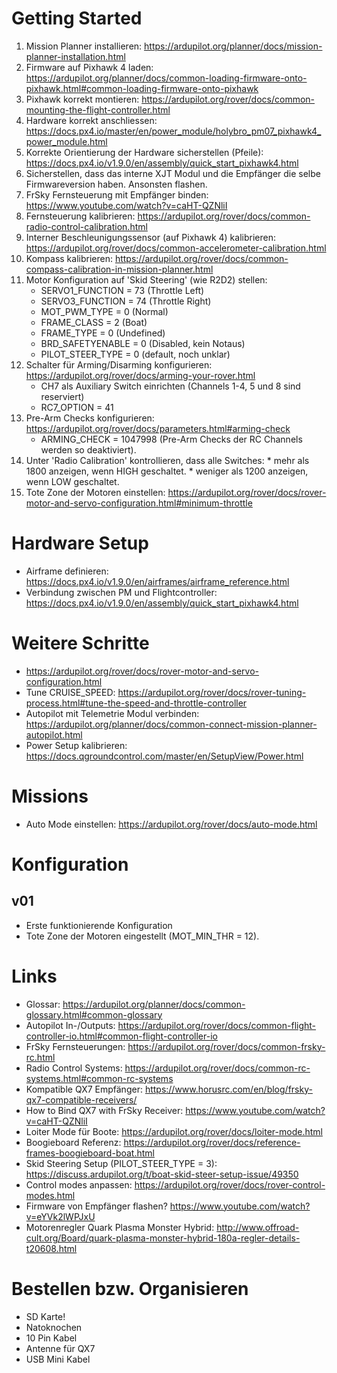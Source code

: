 # Getting Started

1. Mission Planner installieren: https://ardupilot.org/planner/docs/mission-planner-installation.html
2. Firmware auf Pixhawk 4 laden: https://ardupilot.org/planner/docs/common-loading-firmware-onto-pixhawk.html#common-loading-firmware-onto-pixhawk
3. Pixhawk korrekt montieren: https://ardupilot.org/rover/docs/common-mounting-the-flight-controller.html
4. Hardware korrekt anschliessen: https://docs.px4.io/master/en/power_module/holybro_pm07_pixhawk4_power_module.html
5. Korrekte Orientierung der Hardware sicherstellen (Pfeile): https://docs.px4.io/v1.9.0/en/assembly/quick_start_pixhawk4.html
6. Sicherstellen, dass das interne XJT Modul und die Empfänger die selbe Firmwareversion haben. Ansonsten flashen.
7. FrSky Fernsteuerung mit Empfänger binden: https://www.youtube.com/watch?v=caHT-QZNliI
8. Fernsteuerung kalibrieren: https://ardupilot.org/rover/docs/common-radio-control-calibration.html
9. Interner Beschleunigungssensor (auf Pixhawk 4) kalibrieren: https://ardupilot.org/rover/docs/common-accelerometer-calibration.html
10. Kompass kalibrieren: https://ardupilot.org/rover/docs/common-compass-calibration-in-mission-planner.html
11. Motor Konfiguration auf 'Skid Steering' (wie R2D2) stellen:
    * SERVO1_FUNCTION = 73 (Throttle Left)
    * SERVO3_FUNCTION = 74 (Throttle Right)
	* MOT_PWM_TYPE = 0 (Normal)
	* FRAME_CLASS = 2 (Boat)
	* FRAME_TYPE = 0 (Undefined)
	* BRD_SAFETYENABLE = 0 (Disabled, kein Notaus)
	* PILOT_STEER_TYPE = 0 (default, noch unklar)
12. Schalter für Arming/Disarming konfigurieren: https://ardupilot.org/rover/docs/arming-your-rover.html
	* CH7 als Auxiliary Switch einrichten (Channels 1-4, 5 und 8 sind reserviert)
	* RC7_OPTION = 41
13. Pre-Arm Checks konfigurieren: https://ardupilot.org/rover/docs/parameters.html#arming-check
	* ARMING_CHECK = 1047998 (Pre-Arm Checks der RC Channels werden so deaktiviert).
14. Unter 'Radio Calibration' kontrollieren, dass alle Switches:
		* mehr als 1800 anzeigen, wenn HIGH geschaltet.
		* weniger als 1200 anzeigen, wenn LOW geschaltet.
15. Tote Zone der Motoren einstellen: https://ardupilot.org/rover/docs/rover-motor-and-servo-configuration.html#minimum-throttle
	
# Hardware Setup
* Airframe definieren: https://docs.px4.io/v1.9.0/en/airframes/airframe_reference.html
* Verbindung zwischen PM und Flightcontroller: https://docs.px4.io/v1.9.0/en/assembly/quick_start_pixhawk4.html

# Weitere Schritte
* https://ardupilot.org/rover/docs/rover-motor-and-servo-configuration.html
* Tune CRUISE_SPEED: https://ardupilot.org/rover/docs/rover-tuning-process.html#tune-the-speed-and-throttle-controller
* Autopilot mit Telemetrie Modul verbinden: https://ardupilot.org/planner/docs/common-connect-mission-planner-autopilot.html
* Power Setup kalibrieren: https://docs.qgroundcontrol.com/master/en/SetupView/Power.html

# Missions
* Auto Mode einstellen: https://ardupilot.org/rover/docs/auto-mode.html

# Konfiguration

## v01
* Erste funktionierende Konfiguration
* Tote Zone der Motoren eingestellt (MOT_MIN_THR = 12).

# Links
* Glossar: https://ardupilot.org/planner/docs/common-glossary.html#common-glossary
* Autopilot In-/Outputs: https://ardupilot.org/rover/docs/common-flight-controller-io.html#common-flight-controller-io
* FrSky Fernsteuerungen: https://ardupilot.org/rover/docs/common-frsky-rc.html
* Radio Control Systems: https://ardupilot.org/rover/docs/common-rc-systems.html#common-rc-systems
* Kompatible QX7 Empfänger: https://www.horusrc.com/en/blog/frsky-qx7-compatible-receivers/
* How to Bind QX7 with FrSky Receiver: https://www.youtube.com/watch?v=caHT-QZNliI
* Loiter Mode für Boote: https://ardupilot.org/rover/docs/loiter-mode.html
* Boogieboard Referenz: https://ardupilot.org/rover/docs/reference-frames-boogieboard-boat.html
* Skid Steering Setup (PILOT_STEER_TYPE = 3): https://discuss.ardupilot.org/t/boat-skid-steer-setup-issue/49350
* Control modes anpassen: https://ardupilot.org/rover/docs/rover-control-modes.html
* Firmware von Empfänger flashen? https://www.youtube.com/watch?v=eYVk2lWPJxU
* Motorenregler Quark Plasma Monster Hybrid: http://www.offroad-cult.org/Board/quark-plasma-monster-hybrid-180a-regler-details-t20608.html

# Bestellen bzw. Organisieren
* SD Karte!
* Natoknochen
* 10 Pin Kabel
* Antenne für QX7
* USB Mini Kabel